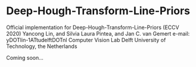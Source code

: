 # Deep-Hough-Transform-Line-Priors
Official implementation for Deep-Hough-Transform-Line-Priors (ECCV 2020)
Yancong Lin, and Silvia Laura Pintea, and Jan C. van Gemert
e-mail: yDOTlin-1ATtudelftDOTnl
Computer Vision Lab
Delft University of Technology, the Netherlands

Coming soon...
